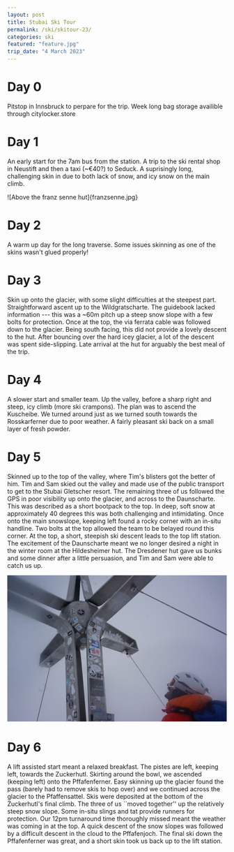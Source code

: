 ```yaml
---
layout: post
title: Stubai Ski Tour
permalink: /ski/skitour-23/
categories: ski
featured: "feature.jpg"
trip_date: "4 March 2023"
---
```


# Day 0
Pitstop in Innsbruck to perpare for the trip.
Week long bag storage availible through citylocker.store

# Day 1
An early start for the 7am bus from the station.
A trip to the ski rental shop in Neustift and then a taxi (~€40?) to Seduck.
A suprisingly long, challenging skin in due to both lack of snow, and icy snow on the main climb.

![Above the franz senne hut]{franzsenne.jpg}
# Day 2
A warm up day for the long traverse.
Some issues skinning as one of the skins wasn't glued properly!

# Day 3
Skin up onto the glacier, with some slight difficulties at the steepest part.
Straightforward ascent up to the Wildgratscharte.
The guidebook lacked information --- this was a ~60m pitch up a steep snow slope with a few bolts for protection.
Once at the top, the via ferrata cable was followed down to the glacier.
Being south facing, this did not provide a lovely descent to the hut.
After bouncing over the hard icey glacier, a lot of the descent was spent side-slipping.
Late arrival at the hut for arguably the best meal of the trip.

# Day 4
A slower start and smaller team.
Up the valley, before a sharp right and steep, icy climb (more ski crampons).
The plan was to ascend the Kuscheibe.
We turned around just as we turned south towards the Rosskarferner due to poor weather.
A fairly pleasant ski back on a small layer of fresh powder.

# Day 5
Skinned up to the top of the valley, where Tim's blisters got the better of him.
Tim and Sam skied out the valley and made use of the public transport to get to the Stubai Gletscher resort.
The remaining three of us followed the GPS in poor visibility up onto the glacier, and across to the Daunscharte.
This was described as a short bootpack to the top.
In deep, soft snow at approximately 40 degrees this was both challenging and intimidating.
Once onto the main snowslope, keeping left found a rocky corner with an in-situ handline.
Two bolts at the top allowed the team to be belayed round this corner.
At the top, a short, steepish ski descent leads to the top lift station.
The excitement of the Daunscharte meant we no longer desired a night in the winter room at the Hildesheimer hut.
The Dresdener hut gave us bunks and some dinner after a little persuasion, and Tim and Sam were able to catch us up.

![Zuckerhutl](zuckerhutl.jpg)

# Day 6
A lift assisted start meant a relaxed breakfast.
The pistes are left, keeping left, towards the Zuckerhutl.
Skirting around the bowl, we ascended (keeping left) onto the Pffafenferner.
Easy skinning up the glacier found the pass (barely had to remove skis to hop over) and we continued across the glacier to the Pfaffensattel.
Skis were deposited at the bottom of the Zuckerhutl's final climb.
The three of us ``moved together'' up the relatively steep snow slope.
Some in-situ slings and tat provide runners for protection.
Our 12pm turnaround time thoroughly missed meant the weather was coming in at the top.
A quick descent of the snow slopes was followed by a difficult descent in the cloud to the Pffafenjoch.
The final ski down the Pffafenferner was great, and a short skin took us back up to the lift station. 
